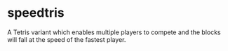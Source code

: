 speedtris
=========

A Tetris variant which enables multiple players to compete and the blocks will fall at the speed of the fastest player.
